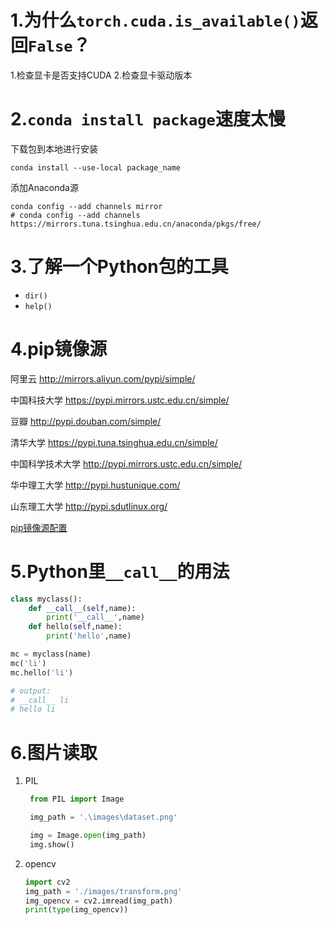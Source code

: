 # 1.为什么`torch.cuda.is_available()`返回`False`？
1.检查显卡是否支持CUDA
2.检查显卡驱动版本

# 2.`conda install package`速度太慢
下载包到本地进行安装  
```
conda install --use-local package_name
```
添加Anaconda源
```
conda config --add channels mirror
# conda config --add channels https://mirrors.tuna.tsinghua.edu.cn/anaconda/pkgs/free/
```

# 3.了解一个Python包的工具
- `dir()`
- `help()`

# 4.pip镜像源
阿里云 http://mirrors.aliyun.com/pypi/simple/

中国科技大学 https://pypi.mirrors.ustc.edu.cn/simple/

豆瓣 http://pypi.douban.com/simple/

清华大学 https://pypi.tuna.tsinghua.edu.cn/simple/

中国科学技术大学 http://pypi.mirrors.ustc.edu.cn/simple/

华中理工大学 http://pypi.hustunique.com/

山东理工大学 http://pypi.sdutlinux.org/

[pip镜像源配置](https://blog.csdn.net/zhoulinshijie/article/details/87974824?ops_request_misc=%257B%2522request%255Fid%2522%253A%2522162627745816780265452274%2522%252C%2522scm%2522%253A%252220140713.130102334..%2522%257D&request_id=162627745816780265452274&biz_id=0&utm_medium=distribute.pc_search_result.none-task-blog-2~all~sobaiduend~default-1-87974824.first_rank_v2_pc_rank_v29&utm_term=pip%E9%95%9C%E5%83%8F%E6%BA%90%E9%85%8D%E7%BD%AE&spm=1018.2226.3001.4187)

# 5.Python里`__call__`的用法
``` python
class myclass():
    def __call__(self,name):
        print('__call__',name)
    def hello(self,name):
        print('hello',name)

mc = myclass(name)
mc('li')
mc.hello('li')

# output:
# __call__ li
# hello li
```

# 6.图片读取
1. PIL
   ``` python
    from PIL import Image

    img_path = '.\images\dataset.png'

    img = Image.open(img_path)
    img.show()
    ```  
2. opencv
    ```python
    import cv2
    img_path = './images/transform.png'
    img_opencv = cv2.imread(img_path)
    print(type(img_opencv))
    ```
   
    